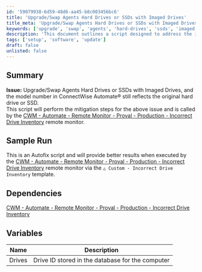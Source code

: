 ```yaml
---
id: '59079938-6d59-48d6-aa45-b8c003456bc6'
title: 'Upgrade/Swap Agents Hard Drives or SSDs with Imaged Drives'
title_meta: 'Upgrade/Swap Agents Hard Drives or SSDs with Imaged Drives in ConnectWise Automate'
keywords: ['upgrade', 'swap', 'agents', 'hard-drives', 'ssds', 'imaged', 'inventory']
description: 'This document outlines a script designed to address the issue of incorrect drive inventory in ConnectWise Automate when upgrading or swapping agents’ hard drives or SSDs. The script is intended to be executed through a specific remote monitor template for optimal results.'
tags: ['setup', 'software', 'update']
draft: false
unlisted: false
---
```


## Summary

**Issue:** Upgrade/Swap Agents Hard Drives or SSDs with Imaged Drives, and the model number in ConnectWise Automate® still reflects the original hard drive or SSD.  
This script will perform the mitigation steps for the above issue and is called by the [CWM - Automate - Remote Monitor - Proval - Production - Incorrect Drive Inventory](<../monitors/Incorrect Drive Inventory.md>) remote monitor.

## Sample Run

This is an Autofix script and will provide better results when executed by the [CWM - Automate - Remote Monitor - Proval - Production - Incorrect Drive Inventory](<../monitors/Incorrect Drive Inventory.md>) remote monitor via the `△ Custom - Incorrect Drive Inventory` template.

## Dependencies

[CWM - Automate - Remote Monitor - Proval - Production - Incorrect Drive Inventory](<../monitors/Incorrect Drive Inventory.md>)

## Variables

| Name   | Description                                        |
|--------|----------------------------------------------------|
| Drives | Drive ID stored in the database for the computer   |
